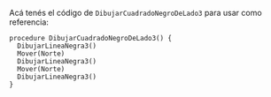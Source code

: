 Acá tenés el código de `DibujarCuadradoNegroDeLado3` para usar como referencia:

```puppet
procedure DibujarCuadradoNegroDeLado3() {
  DibujarLineaNegra3()    
  Mover(Norte)
  DibujarLineaNegra3()    
  Mover(Norte)
  DibujarLineaNegra3()    
}
```